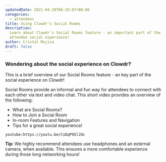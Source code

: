 ```yaml
---
updatedDate: 2021-04-28T06:29:07+00:00
categories:
  - attendees
title: Using Clowdr's Social Rooms
description:
  Learn about Clowdr's Social Rooms feature - an important part of the
  attendee social experience!
author: Cristal Mojica
draft: false
---
```


### Wondering about the social experience on Clowdr?

This is a brief overview of our Social Rooms feature - an key part of the social experience on Clowdr!

Social Rooms provide an informal and fun way for attendees to connect with each other via text and video chat. This short video provides an overview of the following:

- What are Social Rooms?
- How to Join a Social Room
- In-room Features and Navigation
- Tips for a great social experience!

`youtube:https://youtu.be/CsDqP9SlJOc`

**Tip:** We highly recommend attendees use headphones and an external camera, when available. This ensures a more comfortable experience during those long networking hours!
